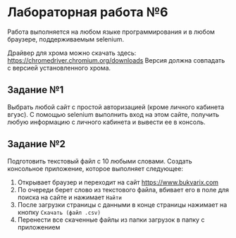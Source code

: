 # Лабораторная работа №6

Работа выполняется на любом языке программирования и в любом браузере, поддерживаемым selenium.

Драйвер для хрома можно скачать здесь: https://chromedriver.chromium.org/downloads
Версия должна совпадать с версией установленного хрома.
  
## Задание №1

Выбрать любой сайт с простой авторизацией (кроме личного кабинета вгуэс). С помощью selenium выполнить вход на этом сайте, получить любую информацию с личного кабинета и вывести ее в консоль.

## Задание №2

Подготовить текстовый файл с 10 любыми словами. Создать консольное приложение, которое выполняет следующее:

1. Открывает браузер и переходит на сайт https://www.bukvarix.com
2. По очереди берет слово из текстового файла, вбивает его в поле для поиска на сайте и нажимает `Найти`
3. После загрузки страницы с данными в конце страницы нажимает на кнопку `Скачать (файл .csv)`
4. Перенести все скаченные файлы из папки загрузок в папку с приложением
